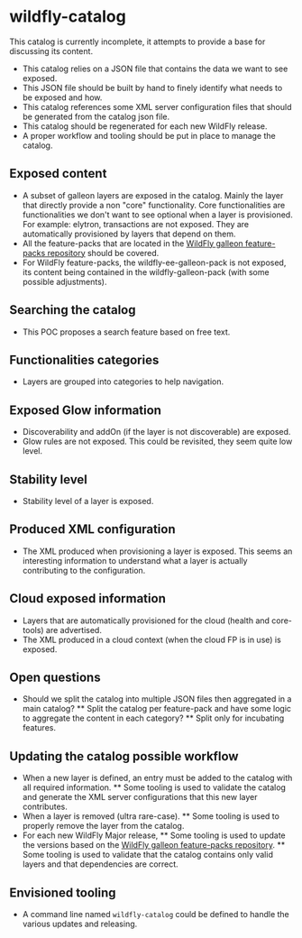 # wildfly-catalog

This catalog is currently incomplete, it attempts to provide a base for discussing its content.

* This catalog relies on a JSON file that contains the data we want to see exposed.
* This JSON file should be built by hand to finely identify what needs to be exposed and how.
* This catalog references some XML server configuration files that should be generated from the catalog json file.
* This catalog should be regenerated for each new WildFly release.
* A proper workflow and tooling should be put in place to manage the catalog.

## Exposed content

* A subset of galleon layers are exposed in the catalog. Mainly the layer that directly provide a non "core" functionality. 
Core functionalities are functionalities we don't want to see optional when a layer is provisioned. For example: elytron, transactions are not exposed. 
They are automatically provisioned by layers that depend on them.
* All the feature-packs that are located in the [WildFly galleon feature-packs repository](https://github.com/wildfly/wildfly-galleon-feature-packs) should be covered.
* For WildFly feature-packs, the wildfly-ee-galleon-pack is not exposed, its content being contained in the wildfly-galleon-pack (with some possible adjustments).

## Searching the catalog

* This POC proposes a search feature based on free text.

## Functionalities categories

* Layers are grouped into categories to help navigation.

## Exposed Glow information

* Discoverability and addOn (if the layer is not discoverable) are exposed.
* Glow rules are not exposed. This could be revisited, they seem quite low level.

## Stability level

* Stability level of a layer is exposed.

## Produced XML configuration

* The XML produced when provisioning a layer is exposed. This seems an interesting information to understand what a layer is actually contributing to the configuration.

## Cloud exposed information

* Layers that are automatically provisioned for the cloud (health and core-tools) are advertised.
* The XML produced in a cloud context (when the cloud FP is in use) is exposed.

## Open questions

* Should we split the catalog into multiple JSON files then aggregated in a main catalog?
** Split the catalog per feature-pack and have some logic to aggregate the content in each category?
** Split only for incubating features.

## Updating the catalog possible  workflow

* When a new layer is defined, an entry must be added to the catalog with all required information.
** Some tooling is used to validate the catalog and generate the XML server configurations that this new layer contributes.
* When a layer is removed (ultra rare-case).
** Some tooling is used to properly remove the layer from the catalog.
* For each new WildFly Major release, 
** Some tooling is used to update the versions based on the [WildFly galleon feature-packs repository](https://github.com/wildfly/wildfly-galleon-feature-packs).
** Some tooling is used to validate that the catalog contains only valid layers and that dependencies are correct.

## Envisioned tooling

* A command line named `wildfly-catalog` could be defined to handle the various updates and releasing.
